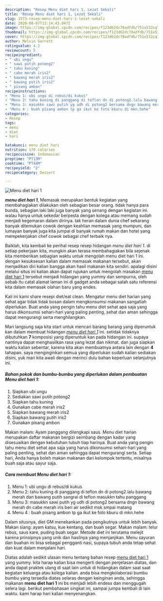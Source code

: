 ```yaml
---
description: "Resep Menu diet hari 1, Lezat Sekali"
title: "Resep Menu diet hari 1, Lezat Sekali"
slug: 1573-resep-menu-diet-hari-1-lezat-sekali
date: 2020-08-07T13:14:43.047Z
image: https://img-global.cpcdn.com/recipes/f123d62dc78adfdb/751x532cq70/menu-diet-hari-1-foto-resep-utama.jpg
thumbnail: https://img-global.cpcdn.com/recipes/f123d62dc78adfdb/751x532cq70/menu-diet-hari-1-foto-resep-utama.jpg
cover: https://img-global.cpcdn.com/recipes/f123d62dc78adfdb/751x532cq70/menu-diet-hari-1-foto-resep-utama.jpg
author: Melvin Garrett
ratingvalue: 4.2
reviewcount: 5
recipeingredient:
- " ubi ungu"
- " sawi putih potong2"
- " tahu kuning"
- " cabe merah iris2"
- " bawang merah iris2"
- " bawang putih iris2"
- " pisang ambon"
recipeinstructions:
- "Menu 1: ubi ungu di rebus/di kukus"
- "Menu 2: tahu kuning di panggang di teflon dn di potong2.lalu bawang merah dan bawang putih sangrai di teflon masukkn tahu panggang"
- "Menu 3: masukkn sawi putih yg udh di potong2 bersama dngn bawang merah dn cabe merah iris beri air sedikit msk smpai matang"
- "Menu 4 : buah pisang ambon tp ga ikut ke foto kburu di mkn.hehe"
categories:
- Resep
tags:
- menu
- diet
- hari

katakunci: menu diet hari 
nutrition: 170 calories
recipecuisine: Indonesian
preptime: "PT13M"
cooktime: "PT48M"
recipeyield: "2"
recipecategory: Dessert

---
```



![Menu diet hari 1](https://img-global.cpcdn.com/recipes/f123d62dc78adfdb/751x532cq70/menu-diet-hari-1-foto-resep-utama.jpg)

<b><i>menu diet hari 1</i></b>, Memasak merupakan bentuk kegiatan yang membahagiakan dilakukan oleh sebagian besar orang. tidak hanya para bunda, sebagian laki laki juga banyak yang senang dengan kegiatan ini. walau hanya untuk sekedar berpesta dengan kolega atau memang sudah menjadi kegemaran dalam dirinya. tak heran dalam dunia chef sekarang banyak ditemukan cowok dengan keahlian memasak yang mumpuni, dan lumayan banyak juga kita jumpai di banyak rumah makan dan hotel yang mempekerjakan chef cowok sebagai chef terbaik nya.

Baiklah, kita kembali ke perihal resep resep hidangan <i>menu diet hari 1</i>. di setiap pekerjaan kita, mungkin akan terasa membahagiakan bila sejenak kita memberikan sebagian waktu untuk mengolah menu diet hari 1 ini. dengan kesuksesan kalian dalam memasak makanan tersebut, akan menjadikan diri kalian bangga akan hasil makanan kita sendiri. apalagi disini melalui situs ini kalian akan dapat rujukan untuk mengolah masakan <u>menu diet hari 1</u> tersebut menjadi hidangan yang yummy dan sempurna, oleh sebab itu catat alamat laman ini di gadget anda sebagai salah satu referensi kita dalam memasak olahan baru yang endes.

Kali ini kami share resepi diet/eat clean. Mengatur menu diet harian yang sehat agar tidak tidak bosan dalam mengkonsumsi makanan sangatlah diperlukan. Buat anda yang pengin tahu menu diet sehat apa saja yang harus dikonsumsi sehari-hari yang paling penting, sehat dan aman sehingga dapat mengurangi serta menghilangkan.


Mari langsung saja kita start untuk mencari barang barang yang diperuntuk kan dalam membuat hidangan <u><i>menu diet hari 1</i></u> ini. setidak tidaknya dibutuhkan <b>7</b> komposisi yang diperuntuk kan pada hidangan ini. supaya nantinya dapat menghasilkan rasa yang lezat dan nikmat. dan juga siapkan waktu kalian sebentar, karena kita akan membuatnya antara lain dengan <b>4</b> tahapan. saya menginginkan semua yang diperlukan sudah kalian sediakan disini, yuk mari kita awali dengan merinci dulu bahan keperluan selanjutnya ini.

<!--inarticleads1-->

##### Bahan pokok dan bumbu-bumbu yang diperlukan dalam pembuatan Menu diet hari 1:

1. Siapkan  ubi ungu
1. Sediakan  sawi putih potong2
1. Siapkan  tahu kuning
1. Gunakan  cabe merah iris2
1. Siapkan  bawang merah iris2
1. Siapkan  bawang putih iris2
1. Gunakan  pisang ambon


Makan malam: Ayam panggang dilengkapi saus. Menu diet harian merupakan daftar makanan bergizi seimbang dengan kadar yang disesuaikan dengan kebutuhan tubuh tiap harinya. Buat anda yang pengin tahu menu diet sehat apa saja yang harus dikonsumsi sehari-hari yang paling penting, sehat dan aman sehingga dapat mengurangi serta. Setiap hari, Anda hanya boleh makan makanan dari kelompok tertentu, misalnya buah saja atau sayur saja. 

<!--inarticleads2-->

##### Cara membuat Menu diet hari 1:

1. Menu 1: ubi ungu di rebus/di kukus
1. Menu 2: tahu kuning di panggang di teflon dn di potong2.lalu bawang merah dan bawang putih sangrai di teflon masukkn tahu panggang
1. Menu 3: masukkn sawi putih yg udh di potong2 bersama dngn bawang merah dn cabe merah iris beri air sedikit msk smpai matang
1. Menu 4 : buah pisang ambon tp ga ikut ke foto kburu di mkn.hehe


Dalam situsnya, diet GM menekankan pada pengikutnya untuk lebih banyak. Makan siang: ayam katsu, kue kentang, dan buah segar. Makan malam: telur rebus, saus kare, puding buah segar. Metode diet ini terutama melejit karena prinsipnya yang unik dan hasilnya yang menjanjikan. Menu sayuran dan buahan ini bisa sebagai pengganti nasi, supaya tubuh anda tetap sehat dan kuat dalam menjalani hari. 

Diatas adalah sedikit ulasan menu tentang bahan resep <u>menu diet hari 1</u> yang yummy. kita harap kalian bisa mengerti dengan penjelasan diatas, dan anda dapat praktek ulang di saat lain untuk di hidangkan dalam saat saat kegiatan keluarga atau kolega kalian. anda bisa mengkolaborasi bumbu bumbu yang tersedia diatas selaras dengan keinginan anda, sehingga makanan <b>menu diet hari 1</b> ini bs menjadi lebih endess dan menggugah selera lagi. berikut pembahasan singkat ini, sampai jumpa kembali di lain waktu. kami harap hari kalian menyenangkan.
